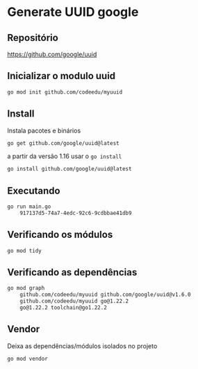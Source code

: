 # Generate UUID google

## Repositório

https://github.com/google/uuid

## Inicializar o modulo uuid

```bash
go mod init github.com/codeedu/myuuid
```

## Install

Instala pacotes e binários

```bash
go get github.com/google/uuid@latest
```
a partir da versão 1.16 usar o `go install`

```bash
go install github.com/google/uuid@latest
```

## Executando

```bash
go run main.go
    917137d5-74a7-4edc-92c6-9cdbbae41db9
```

## Verificando os módulos

```bash
go mod tidy
```

## Verificando as dependências

```bash
go mod graph
    github.com/codeedu/myuuid github.com/google/uuid@v1.6.0
    github.com/codeedu/myuuid go@1.22.2
    go@1.22.2 toolchain@go1.22.2
```

## Vendor

Deixa as dependências/módulos isolados no projeto

```bash
go mod vendor
```
